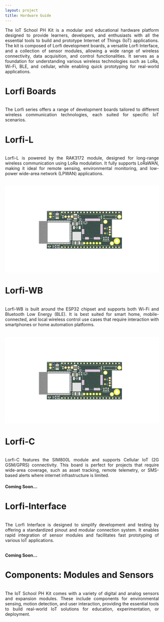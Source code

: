 ```yaml
---
layout: project
title: Hardware Guide
---
```


<p style="text-align:justify;margin-bottom:2rem;">
  The IoT School PH Kit is a modular and educational hardware platform designed to provide learners, developers, and enthusiasts with all the essential tools to build and prototype Internet of Things (IoT) applications. The kit is composed of Lorfi development boards, a versatile Lorfi Interface, and a collection of sensor modules, allowing a wide range of wireless connectivity, data acquisition, and control functionalities. It serves as a foundation for understanding various wireless technologies such as LoRa, Wi-Fi, BLE, and cellular, while enabling quick prototyping for real-world applications.
</p>

# <span style="display:inline-block;margin-bottom:1rem;">Lorfi Boards</span>

<p style="text-align:justify;margin-bottom:2rem;">
    The Lorfi series offers a range of development boards tailored to different wireless communication technologies, each suited for specific IoT scenarios.
</p>

# <span style="display:inline-block;margin-bottom:1rem;">Lorfi-L</span>

<p style="text-align:justify;margin-bottom:2rem;">
    Lorfi-L is powered by the RAK3172 module, designed for long-range wireless communication using LoRa modulation. It fully supports LoRaWAN, making it ideal for remote sensing, environmental monitoring, and low-power wide-area network (LPWAN) applications.
</p>

<p style="text-align: center;">
  <img src="\assets\Images\LORFI_Components\Lorfi-Boards\Lorfi-L.jpg" alt="Centered Image" width="900" />
</p>

# <span style="display:inline-block;margin-bottom:1rem;">Lorfi-WB</span>

<p style="text-align:justify;margin-bottom:2rem;">
    Lorfi-WB is built around the ESP32 chipset and supports both Wi-Fi and Bluetooth Low Energy (BLE). It is best suited for smart home, mobile-connected, and local wireless control use cases that require interaction with smartphones or home automation platforms.
</p>

<p style="text-align: center;">
  <img src="\assets\Images\LORFI_Components\Lorfi-Boards\Lorfi-WB.jpg" alt="Centered Image" width="900" />
</p>

# <span style="display:inline-block;margin-bottom:1rem;">Lorfi-C</span>

<p style="text-align:justify;margin-bottom:1rem;">
    Lorfi-C features the SIM800L module and supports Cellular IoT (2G GSM/GPRS) connectivity. This board is perfect for projects that require wide-area coverage, such as asset tracking, remote telemetry, or SMS-based alerts where internet infrastructure is limited.
</p>

<h4>Coming Soon...</h4>

# <span style="display:inline-block;margin-bottom:1rem;">Lorfi-Interface</span>

<p style="text-align:justify;margin-bottom:2rem;">
    The Lorfi Interface is designed to simplify development and testing by offering a standardized pinout and modular connection system. It enables rapid integration of sensor modules and facilitates fast prototyping of various IoT applications.
</p>

<h4>Coming Soon...</h4>

# <span style="display:inline-block;margin-bottom:1rem;">Components: Modules and Sensors</span>

<p style="text-align:justify;margin-bottom:2rem;">
    The IoT School PH Kit comes with a variety of digital and analog sensors and expansion modules. These include components for environmental sensing, motion detection, and user interaction, providing the essential tools to build real-world IoT solutions for education, experimentation, or deployment.
</p>
